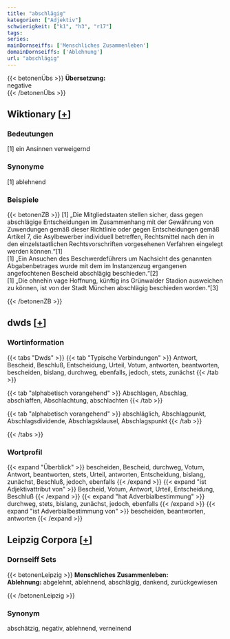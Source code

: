 ```yaml
---
title: "abschlägig"
kategorien: ["Adjektiv"]
schwierigkeit: ["k1", "h3", "r17"]
tags:
series:
mainDornseiffs: ['Menschliches Zusammenleben']
domainDornseiffs: ['Ablehnung']
url: "abschlägig"
---
```


{{< betonenÜbs >}}
**Übersetzung:**  
negative  
{{< /betonenÜbs >}}

## Wiktionary [[+](https://de.wiktionary.org/wiki/abschlägig)]

### Bedeutungen
[1] ein Ansinnen verweigernd  

### Synonyme
[1] ablehnend  

### Beispiele
{{< betonenZB >}}
[1] „Die Mitgliedstaaten stellen sicher, dass gegen abschlägige Entscheidungen im Zusammenhang mit der Gewährung von Zuwendungen gemäß dieser Richtlinie oder gegen Entscheidungen gemäß Artikel 7, die Asylbewerber individuell betreffen, Rechtsmittel nach den in den einzelstaatlichen Rechtsvorschriften vorgesehenen Verfahren eingelegt werden können.“[1]  
[1] „Ein Ansuchen des Beschwerdeführers um Nachsicht des genannten Abgabenbetrages wurde mit dem im Instanzenzug ergangenen angefochtenen Bescheid abschlägig beschieden.“[2]  
[1] „Die ohnehin vage Hoffnung, künftig ins Grünwalder Stadion ausweichen zu können, ist von der Stadt München abschlägig beschieden worden.“[3]  

{{< /betonenZB >}}


## dwds [[+](https://www.dwds.de/wb/abschlägig)]

### Wortinformation
{{< tabs "Dwds" >}}
{{< tab "Typische Verbindungen" >}}
Antwort, Bescheid, Beschluß, Entscheidung, Urteil, Votum, antworten, beantworten, bescheiden, bislang, durchweg, ebenfalls, jedoch, stets, zunächst
{{< /tab >}}

{{< tab "alphabetisch vorangehend" >}}
Abschlagen, Abschlag, abschlaffen, Abschlachtung, abschlachten
{{< /tab >}}

{{< tab "alphabetisch vorangehend" >}}
abschläglich, Abschlagpunkt, Abschlagsdividende, Abschlagsklausel, Abschlagspunkt
{{< /tab >}}

{{< /tabs >}}

### Wortprofil
{{< expand "Überblick" >}} bescheiden, Bescheid, durchweg, Votum, Antwort, beantworten, stets, Urteil, antworten, Entscheidung, bislang, zunächst, Beschluß, jedoch, ebenfalls {{< /expand >}}
{{< expand "ist Adjektivattribut von" >}} Bescheid, Votum, Antwort, Urteil, Entscheidung, Beschluß {{< /expand >}}
{{< expand "hat Adverbialbestimmung" >}} durchweg, stets, bislang, zunächst, jedoch, ebenfalls {{< /expand >}}
{{< expand "ist Adverbialbestimmung von" >}} bescheiden, beantworten, antworten {{< /expand >}}

## Leipzig Corpora [[+](https://corpora.uni-leipzig.de/en/res?word=abschlägig&corpusId=deu_newscrawl-public_2018)]

### Dornseiff Sets
{{< betonenLeipzig >}}
**Menschliches Zusammenleben:**  
**Ablehnung:** abgelehnt, ablehnend, abschlägig, dankend, zurückgewiesen  

{{< /betonenLeipzig >}}

### Synonym
abschätzig, negativ, ablehnend, verneinend

